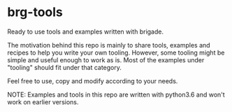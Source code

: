 # brg-tools

Ready to use tools and examples written with brigade.

The motivation behind this repo is mainly to share tools, examples and recipes to help you write your own tooling. However, some tooling might be simple and useful enough to work as is. Most of the examples under "tooling" should fit under that category.

Feel free to use, copy and modify according to your needs.

NOTE: Examples and tools in this repo are written with python3.6 and won't work on earlier versions.
